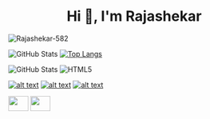 <h1 align="center">Hi 👋, I'm Rajashekar</h1>

<p align="left"> <img src="https://komarev.com/ghpvc/?username=Rajashekar-582&label=Profile%20views&color=129e00&style=plastic" alt="Rajashekar-582" /> </p>

<!---
Rajashekar-582/Rajashekar-582 is a ✨ special ✨ repository because its `README.md` (this file) appears on your GitHub profile.
You can click the Preview link to take a look at your changes.
--->
![GitHub Stats](https://github-readme-stats.vercel.app/api?username=Rajashekar-582&theme=radical)
[![Top Langs](https://github-readme-stats.vercel.app/api/top-langs/?username=Rajashekar-&layout=compact)](https://github.com/Rajashekar-582)

![GitHub Stats](https://img.shields.io/static/v1?label=Rajashekar&message=Nerella&color=<COLOR>)
![HTML5](https://img.shields.io/badge/html5-%23E34F26.svg?style=for-the-badge&logo=html5&logoColor=white)

<!-- Please don't remove this: Grab your social icons from https://github.com/carlsednaoui/gitsocial -->

<!-- display the social media buttons in your README -->

[![alt text][1.1]][1]
[![alt text][2.1]][2]
[![alt text][3.1]][3]


<!-- links to social media icons -->
<!-- no need to change these -->

<!-- icons with padding -->

[1.1]: http://i.imgur.com/tXSoThF.png (twitter icon with padding)
[2.1]: http://i.imgur.com/P3YfQoD.png (facebook icon with padding)
[3.1]: http://i.imgur.com/0o48UoR.png (github icon with padding)

<!-- icons without padding -->

[1.2]: http://i.imgur.com/wWzX9uB.png (twitter icon without padding)
[2.2]: http://i.imgur.com/fep1WsG.png (facebook icon without padding)
[3.2]: http://i.imgur.com/9I6NRUm.png (github icon without padding)


<!-- links to your social media accounts -->
<!-- update these accordingly -->

[1]: http://www.twitter.com/Rajashekar_82?t=V8Re32UZnDa_j53JbJ8JPw&s=09
[2]: http://www.facebook.com/rajashekar.nerella.16
[3]: http://www.github.com/Rajashekar-582

<!-- Please don't remove this: Grab your social icons from https://github.com/carlsednaoui/gitsocial -->
<a href="https://linkedin.com/in/nerellarajashekar" target="blank"><img align="center" src="https://cdn.jsdelivr.net/npm/simple-icons@3.0.1/icons/linkedin.svg" alt="" height="30" width="40" /></a>
<a href="https://instagram.com/_shekar_nerella" target="blank"><img align="center" src="https://cdn.jsdelivr.net/npm/simple-icons@3.0.1/icons/instagram.svg" alt="" height="30" width="40" /></a>
